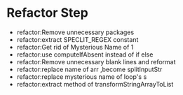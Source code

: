 # Refactor Step

 - refactor:Remove unnecessary packages
 - refactor:extract SPECLIT_REGEX constant
 - refactor:Get rid of Mysterious Name of 1
 - refactor:use computeIfAbsent instead of if else
 - refactor:Remove unnecessary blank lines and reformat
 - refactor:replace name of arr ,become splitInputStr
 - refactor:replace mysterious name of loop's s
 - refactor:extract method of transformStringArrayToList